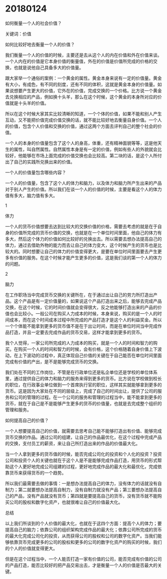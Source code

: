 # 20180124
如何衡量一个人的社会价值？

关键词：价值



如何比较好地去衡量一个人的价值？

我们衡量一个人的价值的时候，主要还是去从这个人的内在价值和外在价值来谈。一个人内在的价值是它本身价值的衡量值，外在的价值是价值所完成的价格的交换，也就是说他自己具备多大的价值量。

跟大家举一个通俗的案例：一个黄金的属性。黄金本身来说有一定的价值量。黄金有大小，有成色，有不同的刻度，还有不同的体积，这就是黄金本身的价值量。如果说想要产生更大的价值，它外在的价值，完成交换的一个价格。比方说一个黄金去兑换相应的产品，例如换十头羊，那么在这个时候，这个黄金的本身所对应的价值就是十头羊的价值。

所以在这个时候大家其实比较清晰的知道，一个个体的价值，如果不能和别人产生互动，又不能把价值完成价值交换的话，就不能比较好地去衡量自身价值。一个人的价值，包含个人价值和交换的价值，通过这两个方面去评判自己的整个社会的价值。

一个人的本身的价值量包含了这个人的身高，体重，还有精神面貌等等，这是他天生的属性，叫自然属性。自然属性本身是有一定的价值，例如有些人的外貌就会比较好，他能够在市场上面完成的价值交换也会比较高。第二块的话，是这个人所付出了自己的实践所兑换出来的价值。



一个人的价值量包含哪些内容？

一个人的价值量，包含了这个人的体力和脑力，以及体力和脑力所产生出来的产品对于别人产生的价值。所以我们在谈一个人的价值的时候，主要是看这个人的体力值有多大，脑力值有多大。

1

体力


一个人的货币价值想要去达到比较大的交换价值的价格，需要去考虑的就是在于自身的价值所完成的货币价值的交换，也就是在一个单位时间里面，他自己的体力有多大，然后这个体力的价值如何比较好的兑换出去。所以需要去想办法提高自己的体力，通过去借助外物的能力而去让自己的体力变大，这个时候产生的货币也是比较大的。同时想要让自己的体力的价值变得更大，是要在单位时间里面要去产生更多有价值的服务。在这个时候才能产生更多的价值，这是我们谈的第一个人的体力的问题。

2

脑力

在工作职场当中完成货币交换的关键所在，在于通过出让自己的劳力所打造出产品。这个产品是有一定价值量的，如果说这个产品打造出来之后，能够去完成产品交换，在这个时候，它的时间价值就会变得很大，反之他能够打造出来的产品的价值也会比较小。一般公司在购买人力成本的时候，本身来说，购买的是一个人的时间成本，而在这个时间成本过程中所完成的产品打造才是这个人的利益奖金。所以一个个体能不能拿到更多的货币值不是在于出让时间，而是在单位时间当中完成作品打造，并且一定要去完成作品的货币交易，这样才能拿到更多的货币。

我个人觉得，一家公司所完成的人力成本的购买，就是一个人的时间和智力的购买。在购买一个人的时间和智力的时候，会有价格，这个价格随着自身价值上下波动，在上下波动的过程中，真正体现自己价值的关键在于自己能否在单位时间里面完成有价值的产出，是不是能够完成货币的交换。

我们处在不同的工作岗位，不管是在行政单位还是私企单位还是学校的单位体系里，通过提供自己的体力和脑力的服务来得到更多的货币。比方说在学校做到校长的职位，在行政事业单位做到一个首席执行官的职位，这样其实就能够拿到更多的货币。这是因为大家处在不同的层级上，完成了自己的时间出让，提供了公司的服务和公司的管理的过程。在一个公司的服务和管理的过程当中，能不能拿到更多的货币，就在于自己是不是能够产生更多的货币的价值量，也就是去完成整个组织的管理和服务。



如何提高自己的价值？

一个人想要提高自己的价值，就需要去思考自己能不能够打造出有价值、能够完成货币交换的作品。通过公司的组建，让自己的作品最优化，在这个过程中完成产品的交换，支付员工的薪资，来让自己所打造出来的作品的价值最大化。

当一个人拿到更多的货币值的时候，能否完成公司化的投资和个人化的投资？投资公司和投资个人的关键也就在于这个人是不是能够完成作品打造，用货币的形式帮助这个人更好地完成公司组建的过程，更好地完成作品的最大化和最优化，完成依靠货币来获得货币的一个趋势。

所以我们最需要去做的事情：一是想办法提高自己的体力，没有体力的话就没有自制力；第二就要想办法提高自制力，没有自制力就没有产品；第三要想办法提高自己的产品，没有产品就没有货币；第四就是要提高自己的货币，没有货币就不能购买公司的股权和数字化资产，也就很难让自己的价值最大化。



总结

以上我们所谈到的个人价值的最大化，也就在于这四个方面：提高个人的体力；要提高自己的脑力；依靠公司的组织架构完成作品的最大化；依靠公司所完成的货币的最大化完成公司化的投资，从而获得公司的股权和公司的数字化资产。当我们能够依靠货币完成更多的公司的股权和更多的公司的数字化资产的购买的时候，我们的个人的价值就变得更大。

但是在这个过程当中，一个人能否打造一家有价值的公司，能否完成有价值的公司的产品打造，能否比较好的把产品交易出去，才是衡量一个人的价值是否最大的关键。
